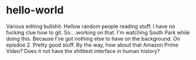 # hello-world


Various editing bullshit. Hellow random people reading stuff. I have no fucking clue how to git. So....working on that. I'm watching South Park while doing this. Because I've got nothing else to have on the background. On episdoe 2. Pretty good stuff. By the way, how about that Amazon Prime Video? Does it not have the shittiest interface in human history? 
